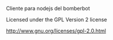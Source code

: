 Cliente para nodejs del bomberbot

Licensed under the GPL Version 2 license

http://www.gnu.org/licenses/gpl-2.0.html
